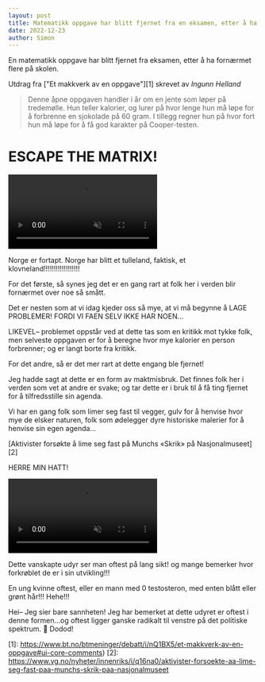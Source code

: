 ```yaml
---
layout: post
title: Matematikk oppgave har blitt fjernet fra en eksamen, etter å ha fornærmet en stor feit kvinne.
date: 2022-12-23
author: Simon
---
```

En matematikk oppgave har blitt fjernet fra eksamen, etter å ha fornærmet flere på skolen. 

Utdrag fra ["Et makkverk av en oppgave"][1] skrevet av *Ingunn Helland*

> Denne åpne oppgaven handler i år om en jente som løper på tredemølle. Hun teller kalorier, og lurer på hvor lenge hun må løpe for å forbrenne en sjokolade på 60 gram. I tillegg regner hun på hvor fort hun må løpe for å få god karakter på Cooper-testen.

# ESCAPE THE MATRIX!

<div class="video-container">
  <video autoplay loop muted>
    <source src="/assets/images/webm/angrypatricki.webm" type="video/webm">
    Your browser does not support the video tag.
  </video>
</div>

Norge er fortapt. Norge har blitt et tulleland, faktisk, et klovneland!!!!!!!!!!!!!!!!!!

For det første, så synes jeg det er en gang rart at folk her i verden blir fornærmet over noe så smått. 

Det er nesten som at vi idag kjeder oss så mye, at vi må begynne å LAGE PROBLEMER! FORDI VI FAEN SELV IKKE HAR NOEN...

LIKEVEL– problemet oppstår ved at dette tas som en kritikk mot tykke folk, men selveste oppgaven er for å beregne hvor mye kalorier en person forbrenner; og er langt borte fra kritikk.

For det andre, så er det mer rart at dette engang ble fjernet!

Jeg hadde sagt at dette er en form av maktmisbruk.  Det finnes folk her i verden som vet at andre er svake; og tar dette er i bruk til å få ting fjernet for å tilfredsstille sin agenda. 

Vi har en gang folk som limer seg fast til vegger, gulv for å henvise hvor mye de elsker naturen, folk som ødelegger dyre historiske malerier for å henvise sin egen agenda...

[Aktivister forsøkte å lime seg fast på Munchs «Skrik» på Nasjonalmuseet][2]

HERRE MIN HATT!

<div class="video-container">
  <video autoplay loop muted>
    <source src="/assets/images/webm/udyr.webm" type="video/webm">
    Your browser does not support the video tag.
  </video>
</div>

Dette vanskapte udyr ser man oftest på lang sikt! og mange bemerker hvor forkrøblet de er i sin utvikling!!!

En ung kvinne oftest, eller en mann med 0 testosteron, med enten blått eller grønt hår!!! Hehe!!! 

Hei– Jeg sier bare sannheten! Jeg har bemerket at dette udyret er oftest i denne formen...og oftest ligger ganske radikalt til venstre på det politiske spektrum. 🧐 Dodod!

[1]: https://www.bt.no/btmeninger/debatt/i/nQ1BX5/et-makkverk-av-en-oppgave#ui-core-comments)
[2]: https://www.vg.no/nyheter/innenriks/i/q16na0/aktivister-forsoekte-aa-lime-seg-fast-paa-munchs-skrik-paa-nasjonalmuseet
